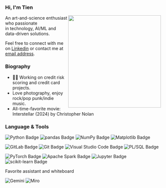### **Hi, I'm Tien**

<img align="right" width="300" src="https://r-charts.com/images/gif/ggcats.gif">

An art-and-science enthusiast who passionate  
in technology, AI/ML and data-driven solutions. 

Feel free to connect with me on [Linkedin](https://www.linkedin.com/in/doananhtien/) or contact me at [email address](mailto:d.atien228@gmail.com).

### **Biography**

- 🧑‍💻 Working on credit risk scoring and credit card projects.
- Love photography, enjoy rock/pop punk/indie music.
- All-time-favorite movie: Interstellar (2024) by Christopher Nolan

### Language & Tools

![Python Badge](https://img.shields.io/badge/Python-3748a9?logo=python&logoColor=fff&style=for-the-badge)
![pandas Badge](https://img.shields.io/badge/pandas-4033b0?logo=pandas&logoColor=fff&style=for-the-badge)
![NumPy Badge](https://img.shields.io/badge/NumPy-602eb8?logo=numpy&logoColor=fff&style=for-the-badge)
![Matplotlib Badge](https://img.shields.io/badge/Matplotlib-862abf?logo=plotly&logoColor=fff&style=for-the-badge)

![GitLab Badge](https://img.shields.io/badge/GitLab-b225c7?style=for-the-badge&logo=gitlab&logoColor=white)
![Git Badge](https://img.shields.io/badge/Git-ce20b7?logo=git&logoColor=fff&style=for-the-badge)
![Visual Studio Code Badge](https://img.shields.io/badge/VSCode-d61b8e?style=for-the-badge&logo=visual%20studio%20code&logoColor=white)
![PL/SQL Badge](https://img.shields.io/badge/Oracle%20SQL-de165d?style=for-the-badge&logo=oracle&logoColor=white)

![PyTorch Badge](https://img.shields.io/badge/PyTorch-e61126?logo=pytorch&logoColor=fff&style=for-the-badge)
![Apache Spark Badge](https://img.shields.io/badge/PySpark-ee2e0b?logo=apachespark&logoColor=fff&style=for-the-badge)
![Jupyter Badge](https://img.shields.io/badge/Jupyter-f76906?logo=jupyter&logoColor=fff&style=for-the-badge)
![scikit-learn Badge](https://img.shields.io/badge/scikit--learn-ffaa00?logo=scikitlearn&logoColor=fff&style=for-the-badge)

Favorite assistant and whiteboard

![Gemini](https://img.shields.io/badge/Google%20Gemini-3748a9?style=for-the-badge&logo=googlegemini&logoColor=fff)
![Miro](https://img.shields.io/badge/Miro-F7C922?style=for-the-badge&logo=Miro&logoColor=050036)
